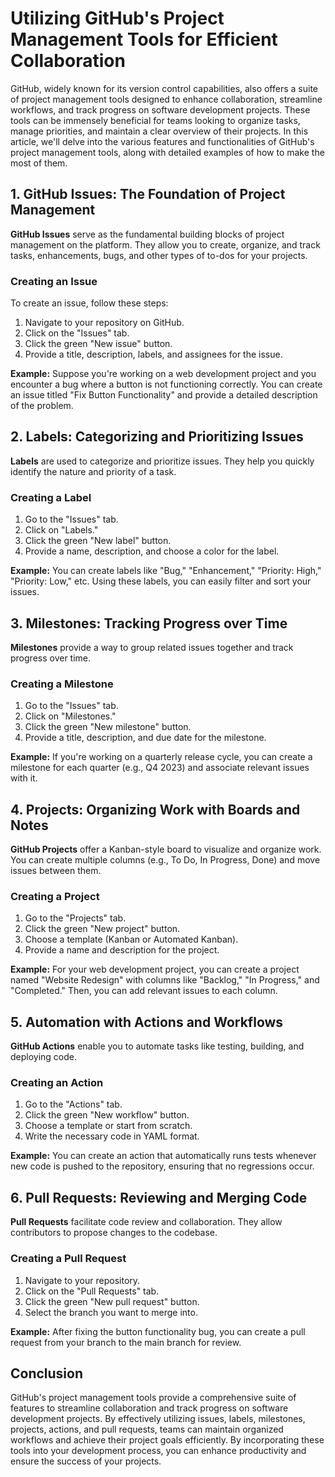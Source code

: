 # Utilizing GitHub's Project Management Tools for Efficient Collaboration

GitHub, widely known for its version control capabilities, also offers a suite of project management tools designed to enhance collaboration, streamline workflows, and track progress on software development projects. These tools can be immensely beneficial for teams looking to organize tasks, manage priorities, and maintain a clear overview of their projects. In this article, we'll delve into the various features and functionalities of GitHub's project management tools, along with detailed examples of how to make the most of them.

## 1. **GitHub Issues: The Foundation of Project Management**

**GitHub Issues** serve as the fundamental building blocks of project management on the platform. They allow you to create, organize, and track tasks, enhancements, bugs, and other types of to-dos for your projects.

### Creating an Issue

To create an issue, follow these steps:

1. Navigate to your repository on GitHub.
2. Click on the "Issues" tab.
3. Click the green "New issue" button.
4. Provide a title, description, labels, and assignees for the issue.

**Example:**
Suppose you're working on a web development project and you encounter a bug where a button is not functioning correctly. You can create an issue titled "Fix Button Functionality" and provide a detailed description of the problem.

## 2. **Labels: Categorizing and Prioritizing Issues**

**Labels** are used to categorize and prioritize issues. They help you quickly identify the nature and priority of a task.

### Creating a Label

1. Go to the "Issues" tab.
2. Click on "Labels."
3. Click the green "New label" button.
4. Provide a name, description, and choose a color for the label.

**Example:**
You can create labels like "Bug," "Enhancement," "Priority: High," "Priority: Low," etc. Using these labels, you can easily filter and sort your issues.

## 3. **Milestones: Tracking Progress over Time**

**Milestones** provide a way to group related issues together and track progress over time.

### Creating a Milestone

1. Go to the "Issues" tab.
2. Click on "Milestones."
3. Click the green "New milestone" button.
4. Provide a title, description, and due date for the milestone.

**Example:**
If you're working on a quarterly release cycle, you can create a milestone for each quarter (e.g., Q4 2023) and associate relevant issues with it.

## 4. **Projects: Organizing Work with Boards and Notes**

**GitHub Projects** offer a Kanban-style board to visualize and organize work. You can create multiple columns (e.g., To Do, In Progress, Done) and move issues between them.

### Creating a Project

1. Go to the "Projects" tab.
2. Click the green "New project" button.
3. Choose a template (Kanban or Automated Kanban).
4. Provide a name and description for the project.

**Example:**
For your web development project, you can create a project named "Website Redesign" with columns like "Backlog," "In Progress," and "Completed." Then, you can add relevant issues to each column.

## 5. **Automation with Actions and Workflows**

**GitHub Actions** enable you to automate tasks like testing, building, and deploying code.

### Creating an Action

1. Go to the "Actions" tab.
2. Click the green "New workflow" button.
3. Choose a template or start from scratch.
4. Write the necessary code in YAML format.

**Example:**
You can create an action that automatically runs tests whenever new code is pushed to the repository, ensuring that no regressions occur.

## 6. **Pull Requests: Reviewing and Merging Code**

**Pull Requests** facilitate code review and collaboration. They allow contributors to propose changes to the codebase.

### Creating a Pull Request

1. Navigate to your repository.
2. Click on the "Pull Requests" tab.
3. Click the green "New pull request" button.
4. Select the branch you want to merge into.

**Example:**
After fixing the button functionality bug, you can create a pull request from your branch to the main branch for review.

## Conclusion

GitHub's project management tools provide a comprehensive suite of features to streamline collaboration and track progress on software development projects. By effectively utilizing issues, labels, milestones, projects, actions, and pull requests, teams can maintain organized workflows and achieve their project goals efficiently. By incorporating these tools into your development process, you can enhance productivity and ensure the success of your projects.